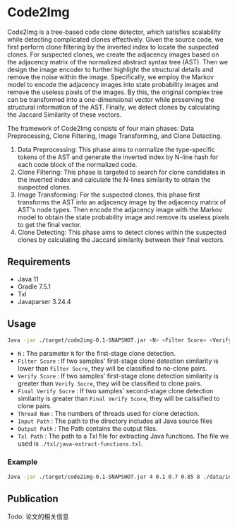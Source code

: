 # Code2Img

Code2Img is a tree-based code clone detector, which satisfies scalability while detecting complicated clones effectively.
Given the source code, we first perform clone filtering by the inverted index to locate the suspected clones.
For suspected clones, we create the adjacency images based on the adjacency matrix of the normalized abstract syntax tree (AST).
Then we design the image encoder to further highlight the structural details and remove the noise within the image.
Specifically, we employ the Markov model to encode the adjacency images into state probability images and remove the useless pixels of the images.
By this, the original complex tree can be transformed into a one-dimensional vector while preserving the structural information of the AST.
Finally, we detect clones by calculating the Jaccard Similarity of these vectors.

The framework of Code2Img consists of four main phases:
Data Preprocessing, Clone Filtering, Image Transforming, and Clone Detecting.

1. Data Preprocessing: This phase aims to normalize the type-specific tokens of the AST and generate the inverted index by N-line hash for each code block of the normalized code.
2. Clone Filtering: This phase is targeted to search for clone candidates in the inverted index and calculate the N-lines similarity to obtain the suspected clones.
3. Image Transforming: For the suspected clones, this phase first transforms the AST into an adjacency image by the adjacency matrix of AST's node types.
    Then encode the adjacency image with the Markov model to obtain the state probability image and remove its useless pixels to get the final vector.
4. Clone Detecting: This phase aims to detect clones within the suspected clones by calculating the Jaccard similarity between their final vectors.

## Requirements
* Java 11
* Gradle 7.5.1
* Txl
* Javaparser 3.24.4

## Usage
```bash
Java -jar ./target/code2img-0.1-SNAPSHOT.jar <N> <Filter Score> <Verify Score> <Final Verify Score> <Thread Num> <Input Path> <Output Path> <Txl Path>
```
- ``N`` : The parameter ``N`` for the first-stage clone detection.
- ``Filter Score`` : If two samples' first-stage clone detection similarity is lower than ``Filter Socre``, they will be classified to no-clone pairs.
- ``Verify Score`` : If two samples' first-stage clone detection similarity is greater than ``Verify Socre``, they will be classified to clone pairs.
- ``Final Verify Socre`` : If two samples' second-stage clone detection similarity is greater than ``Final Verify Score``, they will be calssified to clone pairs.
- ``Thread Num`` : The numbers of threads used for clone detection. 
- ``Input Path`` : The path to the directory includes all Java source files
- ``Output Path`` : The Path contains the output files.
- ``Txl Path`` : The path to a Txl file for extracting Java functions. The file we used is ``./txl/java-extract-functions.txl``.

### Example
```bash
Java -jar ./target/code2img-0.1-SNAPSHOT.jar 4 0.1 0.7 0.85 8 ./data/input ./output ./txl/java-extract-functions.txl
```
## Publication
Todo: 论文的相关信息
